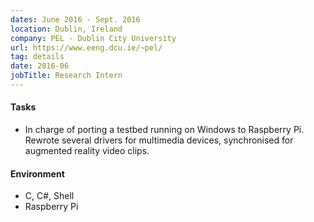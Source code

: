 ```yaml
---
dates: June 2016 - Sept. 2016
location: Dublin, Ireland
company: PEL - Dublin City University
url: https://www.eeng.dcu.ie/~pel/
tag: details
date: 2016-06
jobTitle: Research Intern
---
```


#### Tasks

- In charge of porting a testbed running on Windows to Raspberry Pi. Rewrote several drivers for multimedia devices, synchronised for augmented reality video clips.

#### Environment

- C, C#, Shell
- Raspberry Pi
